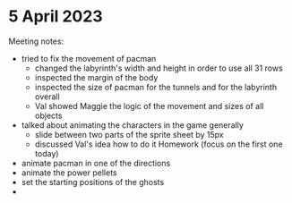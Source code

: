 # 5 April 2023
Meeting notes:
  * tried to fix the movement of pacman 
    * changed the labyrinth's width and height in order to use all 31 rows
    * inspected the margin of the body
    * inspected the size of pacman for the tunnels and for the labyrinth overall
    * Val showed Maggie the logic of the movement and sizes of all objects
  * talked about animating the characters in the game generally
    * slide between two parts of the sprite sheet by 15px
    * discussed Val's idea how to do it
Homework (focus on the first one today)
  * animate pacman in one of the directions 
  * animate the power pellets
  * set the starting positions of the ghosts
  * 

